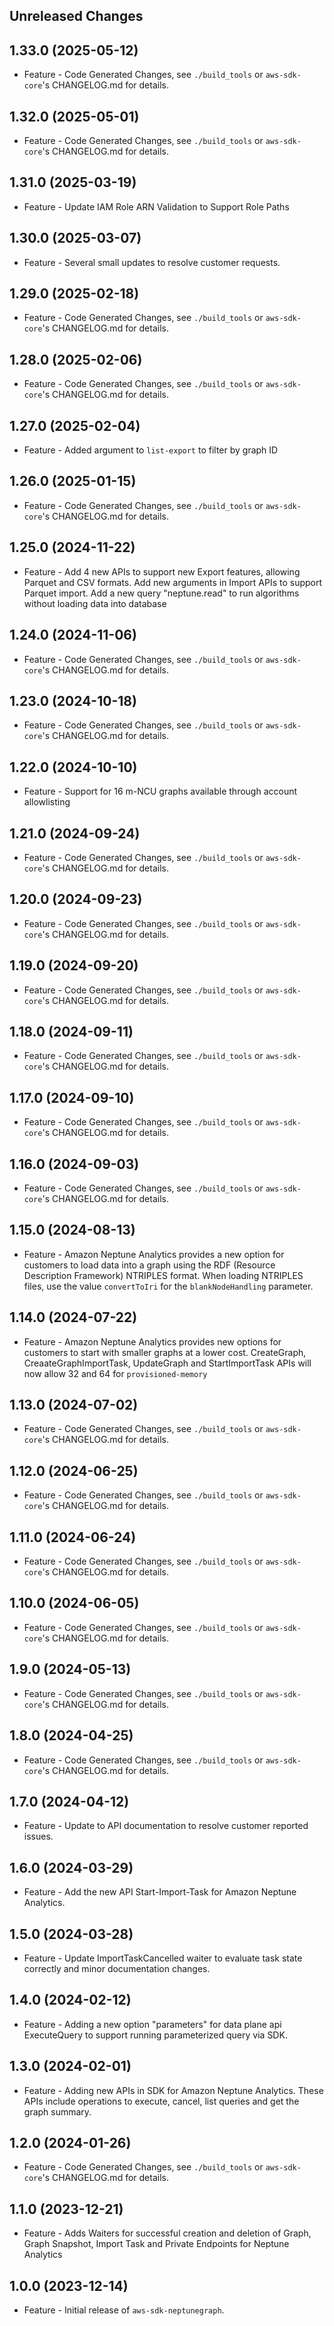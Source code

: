 Unreleased Changes
------------------

1.33.0 (2025-05-12)
------------------

* Feature - Code Generated Changes, see `./build_tools` or `aws-sdk-core`'s CHANGELOG.md for details.

1.32.0 (2025-05-01)
------------------

* Feature - Code Generated Changes, see `./build_tools` or `aws-sdk-core`'s CHANGELOG.md for details.

1.31.0 (2025-03-19)
------------------

* Feature - Update IAM Role ARN Validation to Support Role Paths

1.30.0 (2025-03-07)
------------------

* Feature - Several small updates to resolve customer requests.

1.29.0 (2025-02-18)
------------------

* Feature - Code Generated Changes, see `./build_tools` or `aws-sdk-core`'s CHANGELOG.md for details.

1.28.0 (2025-02-06)
------------------

* Feature - Code Generated Changes, see `./build_tools` or `aws-sdk-core`'s CHANGELOG.md for details.

1.27.0 (2025-02-04)
------------------

* Feature - Added argument to `list-export` to filter by graph ID

1.26.0 (2025-01-15)
------------------

* Feature - Code Generated Changes, see `./build_tools` or `aws-sdk-core`'s CHANGELOG.md for details.

1.25.0 (2024-11-22)
------------------

* Feature - Add 4 new APIs to support new Export features, allowing Parquet and CSV formats. Add new arguments in Import APIs to support Parquet import. Add a new query "neptune.read" to run algorithms without loading data into database

1.24.0 (2024-11-06)
------------------

* Feature - Code Generated Changes, see `./build_tools` or `aws-sdk-core`'s CHANGELOG.md for details.

1.23.0 (2024-10-18)
------------------

* Feature - Code Generated Changes, see `./build_tools` or `aws-sdk-core`'s CHANGELOG.md for details.

1.22.0 (2024-10-10)
------------------

* Feature - Support for 16 m-NCU graphs available through account allowlisting

1.21.0 (2024-09-24)
------------------

* Feature - Code Generated Changes, see `./build_tools` or `aws-sdk-core`'s CHANGELOG.md for details.

1.20.0 (2024-09-23)
------------------

* Feature - Code Generated Changes, see `./build_tools` or `aws-sdk-core`'s CHANGELOG.md for details.

1.19.0 (2024-09-20)
------------------

* Feature - Code Generated Changes, see `./build_tools` or `aws-sdk-core`'s CHANGELOG.md for details.

1.18.0 (2024-09-11)
------------------

* Feature - Code Generated Changes, see `./build_tools` or `aws-sdk-core`'s CHANGELOG.md for details.

1.17.0 (2024-09-10)
------------------

* Feature - Code Generated Changes, see `./build_tools` or `aws-sdk-core`'s CHANGELOG.md for details.

1.16.0 (2024-09-03)
------------------

* Feature - Code Generated Changes, see `./build_tools` or `aws-sdk-core`'s CHANGELOG.md for details.

1.15.0 (2024-08-13)
------------------

* Feature - Amazon Neptune Analytics provides a new option for customers to load data into a graph using the RDF (Resource Description Framework) NTRIPLES format. When loading NTRIPLES files, use the value `convertToIri` for the `blankNodeHandling` parameter.

1.14.0 (2024-07-22)
------------------

* Feature - Amazon Neptune Analytics provides new options for customers to start with smaller graphs at a lower cost. CreateGraph, CreaateGraphImportTask, UpdateGraph and StartImportTask APIs will now allow 32 and 64 for `provisioned-memory`

1.13.0 (2024-07-02)
------------------

* Feature - Code Generated Changes, see `./build_tools` or `aws-sdk-core`'s CHANGELOG.md for details.

1.12.0 (2024-06-25)
------------------

* Feature - Code Generated Changes, see `./build_tools` or `aws-sdk-core`'s CHANGELOG.md for details.

1.11.0 (2024-06-24)
------------------

* Feature - Code Generated Changes, see `./build_tools` or `aws-sdk-core`'s CHANGELOG.md for details.

1.10.0 (2024-06-05)
------------------

* Feature - Code Generated Changes, see `./build_tools` or `aws-sdk-core`'s CHANGELOG.md for details.

1.9.0 (2024-05-13)
------------------

* Feature - Code Generated Changes, see `./build_tools` or `aws-sdk-core`'s CHANGELOG.md for details.

1.8.0 (2024-04-25)
------------------

* Feature - Code Generated Changes, see `./build_tools` or `aws-sdk-core`'s CHANGELOG.md for details.

1.7.0 (2024-04-12)
------------------

* Feature - Update to API documentation to resolve customer reported issues.

1.6.0 (2024-03-29)
------------------

* Feature - Add the new API Start-Import-Task for Amazon Neptune Analytics.

1.5.0 (2024-03-28)
------------------

* Feature - Update ImportTaskCancelled waiter to evaluate task state correctly and minor documentation changes.

1.4.0 (2024-02-12)
------------------

* Feature - Adding a new option "parameters" for data plane api ExecuteQuery to support running parameterized query via SDK.

1.3.0 (2024-02-01)
------------------

* Feature - Adding new APIs in SDK for Amazon Neptune Analytics. These APIs include operations to execute, cancel, list queries and get the graph summary.

1.2.0 (2024-01-26)
------------------

* Feature - Code Generated Changes, see `./build_tools` or `aws-sdk-core`'s CHANGELOG.md for details.

1.1.0 (2023-12-21)
------------------

* Feature - Adds Waiters for successful creation and deletion of Graph, Graph Snapshot, Import Task and Private Endpoints for Neptune Analytics

1.0.0 (2023-12-14)
------------------

* Feature - Initial release of `aws-sdk-neptunegraph`.

